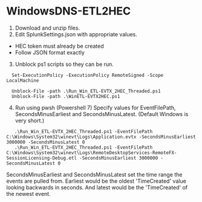 # WindowsDNS-ETL2HEC

1. Download and unzip files.
2. Edit SplunkSettings.json with appropriate values.
  - HEC token must already be created
  - Follow JSON format exactly
3. Unblock ps1 scripts so they can be run.
```
  Set-ExecutionPolicy -ExecutionPolicy RemoteSigned -Scope LocalMachine

  Unblock-File -path .\Run_Win_ETL-EVTX_2HEC_Threaded.ps1
  Unblock-File -path .\WinETL-EVTX2HEC.ps1
```  
4. Run using pwsh (Powershell 7) Specify values for EventFilePath, SecondsMinusEarliest and SecondsMinusLatest. (Default Windows is very short.)
```
   .\Run_Win_ETL-EVTX_2HEC_Threaded.ps1 -EventFilePath C:\Windows\System32\winevt\Logs\Application.evtx -SecondsMinusEarliest 3000000 -SecondsMinusLatest 0
   .\Run_Win_ETL-EVTX_2HEC_Threaded.ps1 -EventFilePath C:\Windows\System32\winevt\Logs\RemoteDesktopServices-RemoteFX-SessionLicensing-Debug.etl -SecondsMinusEarliest 3000000 -SecondsMinusLatest 0
```
SecondsMinusEarliest and SecondsMinusLatest set the time range the events are pulled from. Earliest would be the oldest 'TimeCreated' value looking backwards in seconds. And latest would be the 'TimeCreated' of the newest event.
